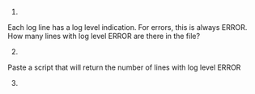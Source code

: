 1.

Each log line has a log level indication. For errors, this is always ERROR. How many lines with log level ERROR are there in the file?


2. 

Paste a script that will return the number of lines with log level ERROR



3. 